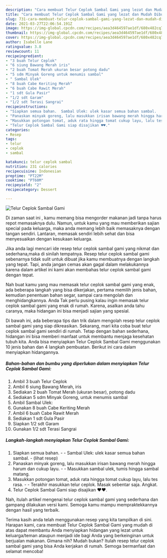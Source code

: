 ```yaml
---
description: "Cara membuat Telur Ceplok Sambal Gami yang lezat dan Mudah Dibuat"
title: "Cara membuat Telur Ceplok Sambal Gami yang lezat dan Mudah Dibuat"
slug: 731-cara-membuat-telur-ceplok-sambal-gami-yang-lezat-dan-mudah-dibuat
date: 2021-03-27T22:06:54.191Z
image: https://img-global.cpcdn.com/recipes/aea3d464597ae1df/680x482cq70/telur-ceplok-sambal-gami-foto-resep-utama.jpg
thumbnail: https://img-global.cpcdn.com/recipes/aea3d464597ae1df/680x482cq70/telur-ceplok-sambal-gami-foto-resep-utama.jpg
cover: https://img-global.cpcdn.com/recipes/aea3d464597ae1df/680x482cq70/telur-ceplok-sambal-gami-foto-resep-utama.jpg
author: Isabelle Lane
ratingvalue: 3.8
reviewcount: 11
recipeingredient:
- "3 buah Telur Ceplok"
- "6 siung Bawang Merah iris"
- "2 buah Tomat Merah ukuran besar potong dadu"
- "5 sdm Minyak Goreng untuk menumis sambal"
- " Sambal Ulek"
- "8 buah Cabe Keriting Merah"
- "6 buah Cabe Rawit Merah"
- "1 sdt Gula Pasir"
- "1/2 sdt Garam"
- "1/2 sdt Terasi Sangrai"
recipeinstructions:
- "Siapkan semua bahan.  Sambal Ulek: ulek kasar semua bahan sambal.           (lihat resep)"
- "Panaskan minyak goreng, lalu masukkan irisan bawang merah hingga harum dan cukup layu.  Masukkan sambal ulek, tumis hingga sambal matang."
- "Masukkan potongan tomat, aduk rata hingga tomat cukup layu, lalu tes rasa.  Terakhir masukkan telur ceplok. Masak sebentar saja. Angkat."
- "Telur Ceplok Sambal Gami siap disajikan ♥️♥️."
categories:
- Resep
tags:
- telur
- ceplok
- sambal

katakunci: telur ceplok sambal 
nutrition: 231 calories
recipecuisine: Indonesian
preptime: "PT22M"
cooktime: "PT60M"
recipeyield: "2"
recipecategory: Dessert

---
```



![Telur Ceplok Sambal Gami](https://img-global.cpcdn.com/recipes/aea3d464597ae1df/680x482cq70/telur-ceplok-sambal-gami-foto-resep-utama.jpg)

Di zaman  saat ini , kamu memang bisa mengorder makanan jadi tanpa harus repot memasaknya dulu. Namun, untuk kamu yang mau memberikan sajian special pada keluarga, maka anda memang lebih baik memasaknya dengan tangan sendiri. Lantaran, memasak sendiri lebih sehat dan bisa menyesuaikan dengan kesukaan keluarga.

Jika anda lagi mencari ide resep telur ceplok sambal gami yang nikmat dan sederhana,maka di sinilah tempatnya. Resep telur ceplok sambal gami  sebenarnya tidak sulit untuk dibuat jika kamu membuatnya dengan langkah yang tepat. Tapi, anda jangan cemas akan gagal dalam melakukannya 
karena dalam artikel ini kami akan membahas telur ceplok sambal gami dengan tepat.  



Nah buat kamu yang mau memasak telur ceplok sambal gami yang enak, ada beberapa langkah yang bisa dikerjakan, pertama memilih jenis bahan, kemudian penentuan bahan segar, sampai cara mengolah dan menghidangkannya. Anda Tak perlu pusing kalau ingin memasak telur ceplok sambal gami yang enak di rumah. Karena, asalkan anda  tahu caranya, maka hidangan ini bisa menjadi sajian yang spesial.

Di bawah ini, ada beberapa tips dan trik dalam mengolah resep telur ceplok sambal gami yang siap dikreasikan. Sekarang, mari kita coba buat telur ceplok sambal gami sendiri di rumah. Tetap dengan bahan sederhana, hidangan ini bisa memberi manfaat untuk membantu menjaga kesehatan tubuh kita. Anda bisa menyiapkan Telur Ceplok Sambal Gami menggunakan 10 jenis bahan dan 4 langkah pembuatan. Berikut ini cara dalam menyiapkan hidangannya.

<!--inarticleads1-->

##### Bahan-bahan dan bumbu yang diperlukan dalam menyiapkan Telur Ceplok Sambal Gami:

1. Ambil 3 buah Telur Ceplok
1. Ambil 6 siung Bawang Merah, iris
1. Sediakan 2 buah Tomat Merah (ukuran besar), potong dadu
1. Sediakan 5 sdm Minyak Goreng, untuk menumis sambal
1. Ambil  Sambal Ulek:
1. Gunakan 8 buah Cabe Keriting Merah
1. Ambil 6 buah Cabe Rawit Merah
1. Sediakan 1 sdt Gula Pasir
1. Siapkan 1/2 sdt Garam
1. Gunakan 1/2 sdt Terasi Sangrai




<!--inarticleads2-->

##### Langkah-langkah menyiapkan Telur Ceplok Sambal Gami:

1. Siapkan semua bahan. -  - Sambal Ulek: ulek kasar semua bahan sambal. -           (lihat resep)
1. Panaskan minyak goreng, lalu masukkan irisan bawang merah hingga harum dan cukup layu. -  - Masukkan sambal ulek, tumis hingga sambal matang.
1. Masukkan potongan tomat, aduk rata hingga tomat cukup layu, lalu tes rasa. -  - Terakhir masukkan telur ceplok. Masak sebentar saja. Angkat.
1. Telur Ceplok Sambal Gami siap disajikan ♥️♥️.




Nah, itulah artikel mengenai  telur ceplok sambal gami  yang sederhana dan gampang dilakukan versi kami. Semoga kamu mampu mempraktekkannya dengan hasil yang terbaik. 

Terima kasih anda telah menggunakan resep yang kita tampilkan di sini. Harapan kami, cara membuat  Telur Ceplok Sambal Gami yang mudah di atas dapat membantu Anda menyiapkan hidangan yang lezat untuk keluarga/teman ataupun menjadi ide bagi Anda yang berkeinginan untuk berjualan makanan. Gimana nih? Mudah bukan? Itulah resep telur ceplok sambal gami yang bisa Anda kerjakan di rumah. Semoga bermanfaat dan selamat mencoba!

